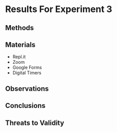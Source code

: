 
# Results For Experiment 3

##  Methods

## Materials
* Repl.it
* Zoom
* Google Forms
* Digital Timers
## Observations

## Conclusions

## Threats to Validity